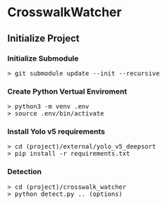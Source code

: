 # CrosswalkWatcher

## Initialize Project

### Initialize Submodule
<pre>
> git submodule update --init --recursive
</pre>

### Create Python Vertual Enviroment
<pre>
> python3 -m venv .env
> source .env/bin/activate
</pre>

### Install Yolo v5 requirements
<pre>
> cd (project)/external/yolo_v5_deepsort
> pip install -r requirements.txt
</pre>

### Detection
<pre>
> cd (project)/crosswalk_watcher
> python detect.py .. (options)
</pre>